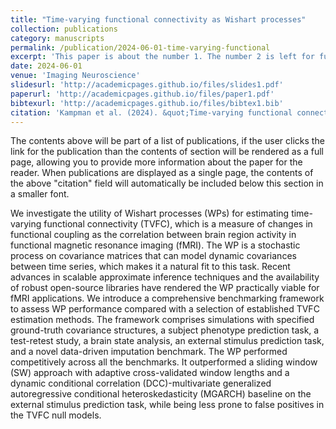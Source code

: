 ```yaml
---
title: "Time-varying functional connectivity as Wishart processes"
collection: publications
category: manuscripts
permalink: /publication/2024-06-01-time-varying-functional
excerpt: 'This paper is about the number 1. The number 2 is left for future work.'
date: 2024-06-01
venue: 'Imaging Neuroscience'
slidesurl: 'http://academicpages.github.io/files/slides1.pdf'
paperurl: 'http://academicpages.github.io/files/paper1.pdf'
bibtexurl: 'http://academicpages.github.io/files/bibtex1.bib'
citation: 'Kampman et al. (2024). &quot;Time-varying functional connectivity as Wishart processes.&quot; <i>Journal 1</i>. 1(1).'
---
```

The contents above will be part of a list of publications, if the user clicks the link for the publication than the contents of section will be rendered as a full page, allowing you to provide more information about the paper for the reader. When publications are displayed as a single page, the contents of the above "citation" field will automatically be included below this section in a smaller font.

We investigate the utility of Wishart processes (WPs) for estimating time-varying functional connectivity (TVFC), which is a measure of changes in functional coupling as the correlation between brain region activity in functional magnetic resonance imaging (fMRI).
The WP is a stochastic process on covariance matrices that can model dynamic covariances between time series, which makes it a natural fit to this task.
Recent advances in scalable approximate inference techniques and the availability of robust open-source libraries have rendered the WP practically viable for fMRI applications.
We introduce a comprehensive benchmarking framework to assess WP performance compared with a selection of established TVFC estimation methods.
The framework comprises simulations with specified ground-truth covariance structures, a subject phenotype prediction task, a test-retest study, a brain state analysis, an external stimulus prediction task, and a novel data-driven imputation benchmark.
The WP performed competitively across all the benchmarks.
It outperformed a sliding window (SW) approach with adaptive cross-validated window lengths and a dynamic conditional correlation (DCC)-multivariate generalized autoregressive conditional heteroskedasticity (MGARCH) baseline on the external stimulus prediction task, while being less prone to false positives in the TVFC null models.
